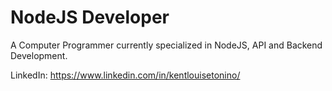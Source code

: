 # NodeJS Developer
A Computer Programmer currently specialized in NodeJS, API and Backend Development.

LinkedIn: https://www.linkedin.com/in/kentlouisetonino/
